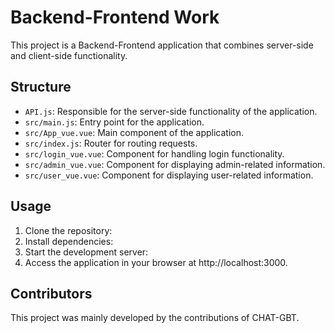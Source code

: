 # Backend-Frontend Work

This project is a Backend-Frontend application that combines server-side and client-side functionality.

## Structure

- `API.js`: Responsible for the server-side functionality of the application.
- `src/main.js`: Entry point for the application.
- `src/App_vue.vue`: Main component of the application.
- `src/index.js`: Router for routing requests.
- `src/login_vue.vue`: Component for handling login functionality.
- `src/admin_vue.vue`: Component for displaying admin-related information.
- `src/user_vue.vue`: Component for displaying user-related information.

## Usage

1. Clone the repository:
2. Install dependencies:
3. Start the development server:
4. Access the application in your browser at http://localhost:3000.

## Contributors

This project was mainly developed by the contributions of CHAT-GBT.



